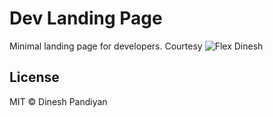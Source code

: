 # Dev Landing Page

Minimal landing page for developers.
Courtesy ![Flex Dinesh](https://stackoverflow.com/story/flexdinesh)

## License

MIT © Dinesh Pandiyan
